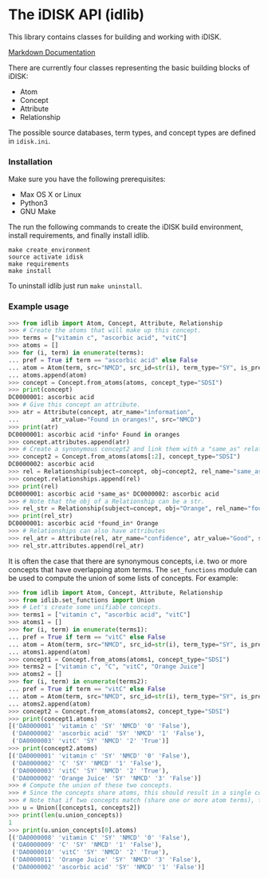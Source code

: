 # The iDISK API (idlib)

This library contains classes for building and working with iDISK.

[Markdown Documentation](docs/_build/markdown/)

There are currently four classes representing the basic building blocks of iDISK:

* Atom
* Concept
* Attribute
* Relationship

The possible source databases, term types, and concept types are defined in `idisk.ini`. 


### Installation

Make sure you have the following prerequisites:

* Max OS X or Linux
* Python3
* GNU Make

The run the following commands to create the iDISK build environment, install
requirements, and finally install idlib.

```
make create_environment
source activate idisk
make requirements
make install
```

To uninstall idlib just run `make uninstall`.

### Example usage

```python
>>> from idlib import Atom, Concept, Attribute, Relationship
>>> # Create the atoms that will make up this concept.
>>> terms = ["vitamin c", "ascorbic acid", "vitC"]
>>> atoms = []
>>> for (i, term) in enumerate(terms):
...	pref = True if term == "ascorbic acid" else False
...	atom = Atom(term, src="NMCD", src_id=str(i), term_type="SY", is_preferred=pref)
...	atoms.append(atom)
>>> concept = Concept.from_atoms(atoms, concept_type="SDSI")
>>> print(concept)
DC0000001: ascorbic acid
>>> # Give this concept an attribute.
>>> atr = Attribute(concept, atr_name="information",
...		    atr_value="Found in oranges!", src="NMCD")
>>> print(atr)
DC0000001: ascorbic acid *info* Found in oranges
>>> concept.attributes.append(atr)
>>> # Create a synonymous concept2 and link them with a "same_as" relation.
>>> concept2 = Concept.from_atoms(atoms[:2], concept_type="SDSI")
DC0000002: ascorbic acid
>>> rel = Relationship(subject=concept, obj=concept2, rel_name="same_as", src="NMCD")
>>> concept.relationships.append(rel)
>>> print(rel)
DC0000001: ascorbic acid *same_as* DC0000002: ascorbic acid
>>> # Note that the obj of a Relationship can be a str.
>>> rel_str = Relationship(subject=concept, obj="Orange", rel_name="found_in", src="NMCD")
>>> print(rel_str)
DC0000001: ascorbic acid *found_in* Orange
>>> # Relationships can also have attributes
>>> rel_atr = Attribute(rel, atr_name="confidence", atr_value="Good", src="NMCD")
>>> rel_str.attributes.append(rel_atr)
```

It is often the case that there are synonymous concepts, i.e. two or more concepts
that have overlapping atom terms. The `set_functions` module can be used to compute
the union of some lists of concepts. For example:

```python
>>> from idlib import Atom, Concept, Attribute, Relationship
>>> from idlib.set_functions import Union
>>> # Let's create some unifiable concepts.
>>> terms1 = ["vitamin c", "ascorbic acid", "vitC"]
>>> atoms1 = []
>>> for (i, term) in enumerate(terms1):
...	pref = True if term == "vitC" else False
...	atom = Atom(term, src="NMCD", src_id=str(i), term_type="SY", is_preferred=pref)
...	atoms1.append(atom)
>>> concept1 = Concept.from_atoms(atoms1, concept_type="SDSI")
>>> terms2 = ["vitamin c", "C", "vitC", "Orange Juice"]
>>> atoms2 = []
>>> for (i, term) in enumerate(terms2):
...	pref = True if term == "vitC" else False
...	atom = Atom(term, src="NMCD", src_id=str(i), term_type="SY", is_preferred=pref)
...	atoms2.append(atom)
>>> concept2 = Concept.from_atoms(atoms2, concept_type="SDSI")
>>> print(concept1.atoms)
[('DA0000001' 'vitamin c' 'SY' 'NMCD' '0' 'False'),
 ('DA0000002' 'ascorbic acid' 'SY' 'NMCD' '1' 'False'),
 ('DA0000003' 'vitC' 'SY' 'NMCD' '2' 'True')]
>>> print(concept2.atoms)
[('DA0000001' 'vitamin c' 'SY' 'NMCD' '0' 'False'),
 ('DA0000002' 'C' 'SY' 'NMCD' '1' 'False'),
 ('DA0000003' 'vitC' 'SY' 'NMCD' '2' 'True'),
 ('DA0000002' 'Orange Juice' 'SY' 'NMCD' '3' 'False')]
>>> # Compute the union of these two concepts.
>>> # Since the concepts share atoms, this should result in a single concept.
>>> # Note that if two concepts match (share one or more atom terms), they are merged.
>>> u = Union([concepts1, concepts2])
>>> print(len(u.union_concepts))
1
>>> print(u.union_concepts[0].atoms)
[('DA0000008' 'vitamin C' 'SY' 'NMCD' '0' 'False'),
 ('DA0000009' 'C' 'SY' 'NMCD' '1' 'False'),
 ('DA0000010' 'vitC' 'SY' 'NMCD' '2' 'True'),
 ('DA0000011' 'Orange Juice' 'SY' 'NMCD' '3' 'False'),
 ('DA0000002' 'ascorbic acid' 'SY' 'NMCD' '1' 'False')]
```
